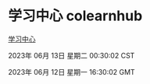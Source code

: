 # 学习中心 colearnhub
[学习中心](http://27.19.32.45:56308/colearnhub/)

2023年 06月 13日 星期二 00:30:02 CST

2023年 06月 12日 星期一 16:30:02 GMT
